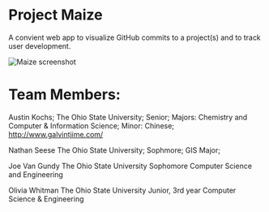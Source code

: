 
Project Maize
=============
A convient web app to visualize GitHub commits to a project(s) and to track user development.

![Maize screenshot](https://pbs.twimg.com/media/BzJs2axCUAA1m5l.png)

Team Members:
=============

Austin Kochs;
The Ohio State University;
Senior;
Majors: Chemistry and Computer & Information Science;
Minor: Chinese;
http://www.galvintjime.com/

Nathan Seese
The Ohio State University;
Sophmore;
GIS Major;

Joe Van Gundy
The Ohio State University
Sophomore
Computer Science and Engineering


Olivia Whitman
The Ohio State University
Junior, 3rd year
Computer Science & Engineering

